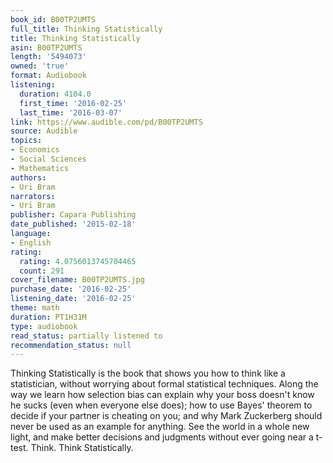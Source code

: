 ```yaml
---
book_id: B00TP2UMTS
full_title: Thinking Statistically
title: Thinking Statistically
asin: B00TP2UMTS
length: '5494073'
owned: 'true'
format: Audiobook
listening:
  duration: 4104.0
  first_time: '2016-02-25'
  last_time: '2016-03-07'
link: https://www.audible.com/pd/B00TP2UMTS
source: Audible
topics:
- Economics
- Social Sciences
- Mathematics
authors:
- Uri Bram
narrators:
- Uri Bram
publisher: Capara Publishing
date_published: '2015-02-18'
language:
- English
rating:
  rating: 4.0756013745704465
  count: 291
cover_filename: B00TP2UMTS.jpg
purchase_date: '2016-02-25'
listening_date: '2016-02-25'
theme: math
duration: PT1H31M
type: audiobook
read_status: partially listened to
recommendation_status: null
---
```

Thinking Statistically is the book that shows you how to think like a statistician, without worrying about formal statistical techniques. Along the way we learn how selection bias can explain why your boss doesn't know he sucks (even when everyone else does); how to use Bayes' theorem to decide if your partner is cheating on you; and why Mark Zuckerberg should never be used as an example for anything. See the world in a whole new light, and make better decisions and judgments without ever going near a t-test.
Think. Think Statistically.
